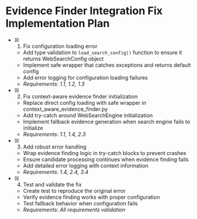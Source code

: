 # Evidence Finder Integration Fix Implementation Plan

- [x] 1. Fix configuration loading error
  - Add type validation to `load_search_config()` function to ensure it returns WebSearchConfig object
  - Implement safe wrapper that catches exceptions and returns default config
  - Add error logging for configuration loading failures
  - _Requirements: 1.1, 1.2, 1.3_

- [x] 2. Fix context-aware evidence finder initialization
  - Replace direct config loading with safe wrapper in context_aware_evidence_finder.py
  - Add try-catch around WebSearchEngine initialization
  - Implement fallback evidence generation when search engine fails to initialize
  - _Requirements: 1.1, 1.4, 2.3_

- [x] 3. Add robust error handling
  - Wrap evidence finding logic in try-catch blocks to prevent crashes
  - Ensure candidate processing continues when evidence finding fails
  - Add detailed error logging with context information
  - _Requirements: 1.4, 2.4, 3.4_

- [x] 4. Test and validate the fix
  - Create test to reproduce the original error
  - Verify evidence finding works with proper configuration
  - Test fallback behavior when configuration fails
  - _Requirements: All requirements validation_